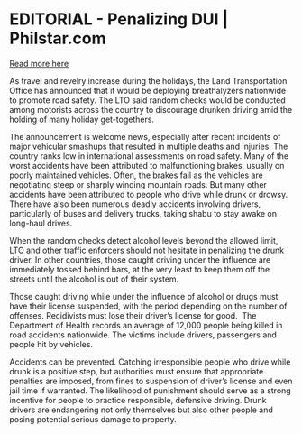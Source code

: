# EDITORIAL - Penalizing DUI | Philstar.com

[Read more here](https://www.philstar.com/opinion/2024/12/13/2406973/editorial-penalizing-dui)

As travel and revelry increase during the holidays, the Land Transportation Office has announced that it would be deploying breathalyzers nationwide to promote road safety. The LTO said random checks would be conducted among motorists across the country to discourage drunken driving amid the holding of many holiday get-togethers.

The announcement is welcome news, especially after recent incidents of major vehicular smashups that resulted in multiple deaths and injuries. The country ranks low in international assessments on road safety. Many of the worst accidents have been attributed to malfunctioning brakes, usually on poorly maintained vehicles. Often, the brakes fail as the vehicles are negotiating steep or sharply winding mountain roads. But many other accidents have been attributed to people who drive while drunk or drowsy. There have also been numerous deadly accidents involving drivers, particularly of buses and delivery trucks, taking shabu to stay awake on long-haul drives.

When the random checks detect alcohol levels beyond the allowed limit, LTO and other traffic enforcers should not hesitate in penalizing the drunk driver. In other countries, those caught driving under the influence are immediately tossed behind bars, at the very least to keep them off the streets until the alcohol is out of their system.

Those caught driving while under the influence of alcohol or drugs must have their license suspended, with the period depending on the number of offenses. Recidivists must lose their driver’s license for good.  The Department of Health records an average of 12,000 people being killed in road accidents nationwide. The victims include drivers, passengers and people hit by vehicles.

Accidents can be prevented. Catching irresponsible people who drive while drunk is a positive step, but authorities must ensure that appropriate penalties are imposed, from fines to suspension of driver’s license and even jail time if warranted. The likelihood of punishment should serve as a strong incentive for people to practice responsible, defensive driving. Drunk drivers are endangering not only themselves but also other people and posing potential serious damage to property.
